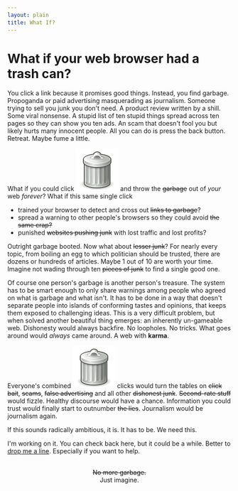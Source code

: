 ```yaml
---
layout: plain
title: What If?
---
```




# What if your web browser had a trash can?

You click a link because it promises good things. Instead, you find garbage. Propoganda or paid advertising masquerading as journalism. Someone trying to sell you junk you don't need. A product review written by a shill. Some viral nonsense. A stupid list of ten stupid things spread across ten pages so they can show you ten ads. An scam that doesn't fool you but likely hurts many innocent people. All you can do is press the back button. Retreat. Maybe fume a little.

What if you could click <span class="garbage-can">![a trash can](./images/garbage-can.svg)</span> and throw the <del>garbage</del> out of *your* web *forever*? What if this same single click

- trained your browser to detect and cross out <del>links to garbage</del>?
- spread a warning to other people's browsers so they could avoid <del>the same crap<del>?
- punished <del>websites pushing junk</del> with lost traffic and lost profits?

Outright garbage booted. Now what about <del>lesser junk</del>? For nearly every topic, from boiling an egg to which politician should be trusted, there are dozens or hundreds of articles. Maybe 1 out of 10 are worth your time. Imagine not wading through ten <del>pieces of junk</del> to find a single good one.

Of course one person's garbage is another person's treasure. The system has to be smart enough to only share warnings among people who agreed on what is garbage and what isn't. It has to be done in a way that doesn't separate people into islands of conforming tastes and opinions, that keeps them exposed to challenging ideas. This is a very difficult problem, but when solved another beautiful thing emerges: an inherently un-gameable web. Dishonesty would always backfire. No loopholes. No tricks. What goes around would *always* came around. A web with **karma**. 

Everyone's combined <span class="garbage-can">![a trash can](./images/garbage-can.svg)</span> clicks would turn the tables on <del>click bait</del>, <del>scams</del>, <del>false advertising</del> and all other <del>dishonest junk</del>.  <del>Second-rate stuff</del> would fizzle. Healthy discourse would have a chance. Information you could trust would finally start to outnumber <del>the lies</del>. Journalism would be journalism again. 

If this sounds radically ambitious, it is. It has to be. We need this. 

I'm working on it. You can check back here, but it could be a while. Better to [drop me a line](mailto:whatif@commonkarma.org). Especially if you want to help.

<br>

<center><del>No more garbage.</del></center>

<center>Just imagine. </center>

